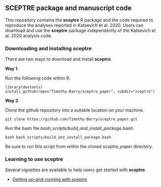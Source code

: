 ## SCEPTRE package and manuscript code

This repository contains the **sceptre** R package and the code required to reproduce the analyses reported in Katsevich et al. 2020. Users can download and use the **sceptre** package independently of the Katsevich et al. 2020 analysis code.

### Downloading and installing **sceptre**

There are two ways to download and install **sceptre**.

**Way 1**. 

Run the following code within R.

```
library(devtools)
install_github(repo="Timothy-Barry/sceptre_paper", subdir="sceptre")
```

**Way 2**.

Clone the github repository into a suitable location on your machine.

```
git clone https://github.com/Timothy-Barry/sceptre_paper.git
```

Run the bash file *bash_scripts/build_and_install_package.bash*.

```
bash bash_scripts/build_and_install_package.bash
```
Be sure to run this script from within the cloned *sceptre_paper* directory.

### Learning to use **sceptre**

Several vignettes are available to help users get started with **sceptre**.

* [Getting up-and-running with sceptre](https://github.com/Timothy-Barry/sceptre_paper/sceptre/vignettes/sceptre-basics.html)
